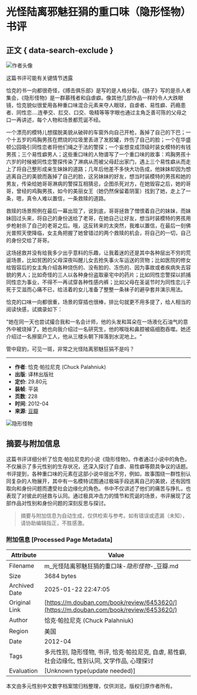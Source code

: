 # 光怪陆离邪魅狂狷的重口味（隐形怪物）书评

## 正文 { data-search-exclude }


![作者头像](https://img9.doubanio.com/icon/u37194063-5.jpg)

这篇书评可能有关键情节透露

恰克的书一向都很奇怪，《搏击俱乐部》是写的是人格分裂，《肠子》写的是杀人者集会，《隐形怪物》是一群慕残者和自虐癖。像其他几部作品一样的令人大跌眼镜，恰克貌似很爱用各种重口味混合元素来夺人眼球，自虐者、易性癖、药瘾患者、同性恋....连拳交、肛交、口交、吸精等等字眼也通过主角乏善可陈的父母之口一再讲述，每个人物和场景都荒诞不经。

一个漂亮的模特儿想摆脱美貌从破碎的车窗外向自己开枪，轰掉了自己的下巴；一个十五岁的鸡胸男孩在燃烧的垃圾里丢进了发胶罐，炸伤了自己的脸；一个在华盛顿公园吸引同性恋者将他们绳之于法的警探；一个妄想变成顶级时装女模特的有钱男孩；三个易性癖男人；这些重口味的人物谱写了一个重口味的故事：鸡胸男孩十六岁的时候被同性恋警探传染了淋病从而被父母赶出家门，遇上三个易性癖从而走上了将自己整形成亲生妹妹的道路；几年后他差不多快大功告成，他妹妹却因为想逃离自己的美貌而轰掉了自己的脸，这另妹妹的好友，想当时装模特的男孩和她的男友，传染给她哥哥淋病的警探互相猜忌，企图杀死对方，在她毁容之后，她的哥哥，曾经的鸡胸男孩，如今的美丽女王（她仍然保留着阴茎）找到了她，走上了一条，嗯，真令人难以置信，一条救赎的道路。

救赎的场景照例在最后一幕出现了，说到底，哥哥拯救了憎恨着自己的妹妹，而妹妹回过头来，将自己的身份送给了老哥，在她自己让好友，想当时装模特的男孩用步枪射杀了自己的老哥之后。哦，这反转来的太突然，我难以置信，在最后一刻佛光普照天使降临，女主角把握了她曾错过的两个救赎的机会，将自己的一切，自己的身份交给了哥哥。

这场拯救并没有给我多少出乎意料的乐趣，让我着迷的还是其中各种层出不穷的荒诞场景，比如贫困的父母深夜叫醒儿女去抢失事火车运送的货物；比如医院的修女给毁容后的女主角介绍各种烧伤的、没有脸的、冻伤的、因为事故或者疾病失去容貌的男人；比如奇怪的三人以各种身份盗取豪宅中的药片；比如同性恋警探以抓捕同性恋为事业，不得不一再试穿各种性感内裤；比如父母在圣诞节时为同性恋儿子死于艾滋而心痛不已，给活着的女儿准备了整整一条袜子的避孕套并演示用法。

恰克的口味一向都很重，场景的穿插也很棒，排比句就更不用多提了，给人相当的阅读快感，试摘录如下：

"她在同一天也尝试撮合我和一名会计师，他的头发和耳朵在一场液化石油气的意外中被烧掉了。她也向我介绍过一名研究生，他的喉咙和鼻腔被癌细胞吞噬。她还介绍过一名擦窗户工人，他从三楼头朝下摔落到水泥地上。“

管中窥豹，可见一斑，非常之光怪陆离邪魅狂狷不是吗？

---

- **作者**: 恰克·帕拉尼克 (Chuck Palahniuk)
- **出版**: 译林出版社
- **定价**: 29.80元
- **装帧**: 平装
- **页数**: 228
- **时间**: 2012-04
- **来源**: [豆瓣](https://www.douban.com)

![隐形怪物](https://img9.doubanio.com/view/subject/l/public/s10156866.jpg)

<!-- tcd_original_link https://m.douban.com/book/review/6453620/ -->


## 摘要与附加信息

<!-- tcd_abstract -->
这篇书评详细分析了恰克·帕拉尼克的小说《隐形怪物》。作者通过小说中的角色，不仅展示了多元性别的生存状况，还深入探讨了自虐、易性癖等颇具争议的话题。书评提到，各种重口味的元素在这部小说中层出不穷，例如，故事围绕一群性别认同复杂的人物展开，其中有一名模特试图通过极端手段逃离自己的美貌，还有因性取向和身份问题而遭受社会边缘化的角色。书中不仅讲述了他们的痛苦与挣扎，也表现了对彼此的拯救与认同。通过极具冲击力的情节和荒诞的场景，书评展现了这部作品对性别和身份问题的深刻反思与探讨。
<!-- tcd_abstract_end -->

> 摘要与附加信息为自动生成，仅供检索与参考。如有错误或遗漏（未知），请协助编辑指正，不胜感激。

### 附加信息 [Processed Page Metadata]

| Attribute       | Value                                  |
|-----------------|----------------------------------------|
| Filename        | m_光怪陆离邪魅狂狷的重口味-_隐形怪物_-_豆瓣.md                             |
| Size            | 3684 bytes                           |
| Archived Date   | 2025-01-22 22:47:05                             |
| Original Link   | [https://m.douban.com/book/review/6453620/](https://m.douban.com/book/review/6453620/)                       |
| Author          | 恰克·帕拉尼克 (Chuck Palahniuk)                               |
| Region          | 美国                               |
| Date            | 2012-04                                 |
| Tags            | 多元性别, 隐形怪物, 书评, 恰克·帕拉尼克, 自虐, 易性癖, 社会边缘化, 性别认同, 文学作品, 心理探讨                                 |
| Evaluation            | [Unknown type(update needed)]                                 |
<!-- tcd_table_end -->

本文由多元性别中文数字档案馆归档整理，仅供浏览。版权归原作者所有。
